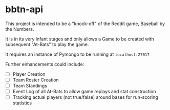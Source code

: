 # bbtn-api

This project is intended to be a "knock-off" of the Reddit game, Baseball by the Numbers.

It is in its very infant stages and only allows a Game to be created with subsequent "At-Bats" to play the game.

It requires an instance of Pymongo to be running at `localhost:27017`

Further enhancements could include:

- [ ] Player Creation
- [ ] Team Roster Creation
- [ ] Team Standings
- [ ] Event Log of all At-Bats to allow game replays and stat construction
- [ ] Tracking actual players (not true/false) around bases for run-scoring statistics
